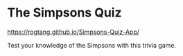 # The Simpsons Quiz
https://rogtang.github.io/Simpsons-Quiz-App/

Test your knowledge of the Simpsons with this trivia game.
